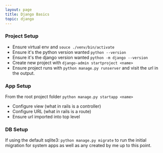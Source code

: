 ```yaml
---
layout: page
title: Django Basics
topic: django
---
```


### Project Setup
- Ensure virtual env and `souce ./venv/bin/activate`
- Ensure it's the python version wanted `python --version`
- Ensure it's the django version wanted `python -m django --version`
- Create new project with `django-admin startproject <name>`
- Ensure project runs with `python manage.py runserver` and visit the url in the output.

### App Setup
From the root project folder `python manage.py startapp <name>`

- Configure view (what in rails is a controller)
- Configure URL (what in rails is a route)
- Ensure url imported into top level

### DB Setup

If using the default sqlite3: `python manage.py migrate` to run the initial migration for system apps as well as any created by me up to this point.